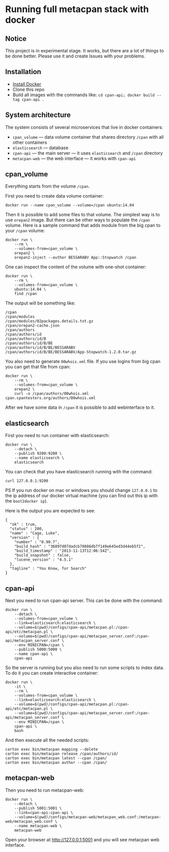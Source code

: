 # Running full metacpan stack with docker

## Notice

This project is in experimental stage. It works, but there are a lot of things
to be done better. Please use it and create Issues with your problems.

## Installation

 * [Install Docker](https://docs.docker.com/installation/)
 * Clone this repo
 * Build all images with the commands like:
   `cd cpan-api; docker build --tag cpan-api .`

## System architecture

The system consists of several microservices that live in docker containers:

 * `cpan_volume` — data volume container that shares directory `/cpan` with
   all other containers
 * `elasticsearch` — database
 * `cpan-api` — the main server — it uses `elasticsearch` and `/cpan`
    directory
 * `metacpan-web` — the web interface — it works with `cpan-api`

## cpan_volume

Everything starts from the volume `/cpan`.

First you need to create data volume container:

    docker run --name cpan_volume --volume=/cpan ubuntu:14.04

Then it is possible to add some files to that volume. The simplest way is to
use `orepan2` image. But there can be other ways to populate the `/cpan`
volume. Here is a sample command that adds module from the big cpan to your
`/cpan` volume:

    docker run \
        --rm \
        --volumes-from=cpan_volume \
        orepan2 \
        orepan2-inject --author BESSARABV App::Stopwatch /cpan

One can inspect the content of the volume with one-shot container:

    docker run \
        --rm \
        --volumes-from=cpan_volume \
        ubuntu:14.04 \
        find /cpan

The output will be something like:

    /cpan
    /cpan/modules
    /cpan/modules/02packages.details.txt.gz
    /cpan/orepan2-cache.json
    /cpan/authors
    /cpan/authors/id
    /cpan/authors/id/B
    /cpan/authors/id/B/BE
    /cpan/authors/id/B/BE/BESSARABV
    /cpan/authors/id/B/BE/BESSARABV/App-Stopwatch-1.2.0.tar.gz

You also need to generate `00whois.xml` file. If you use logins from big cpan
you can get that file from cpan:

    docker run \
        --rm \
        --volumes-from=cpan_volume \
        orepan2 \
        curl -o /cpan/authors/00whois.xml cpan.cpantesters.org/authors/00whois.xml

After we have some data in `/cpan` it is possible to add webinterface to it.

## elasticsearch

First you need to run container with elasticsearch:

    docker run \
        --detach \
        --publish 9200:9200 \
        --name elasticsearch \
        elasticsearch

You can check that you have elasticsearch running with the command:

    curl 127.0.0.1:9200

PS If you run docker on mac or windows you should change `127.0.0.1` to the ip
address of our docker virtual machine (you can find out this ip with the
`boot2docker ip`).

Here is the output you are expected to see:

    {
      "ok" : true,
      "status" : 200,
      "name" : "Cage, Luke",
      "version" : {
        "number" : "0.90.7",
        "build_hash" : "36897d07dadcb70886db7f149e645ed3d44eb5f2",
        "build_timestamp" : "2013-11-13T12:06:54Z",
        "build_snapshot" : false,
        "lucene_version" : "4.5.1"
      },
      "tagline" : "You Know, for Search"
    }

## cpan-api

Next you need to run cpan-api server. This can be done with the command:

    docker run \
        --detach \
        --volumes-from=cpan_volume \
        --link=elasticsearch:elasticsearch \
        --volume=$(pwd)/configs/cpan-api/metacpan.pl:/cpan-api/etc/metacpan.pl \
        --volume=$(pwd)/configs/cpan-api/metacpan_server.conf:/cpan-api/metacpan_server.conf \
        --env MINICPAN=/cpan \
        --publish 5000:5000 \
        --name cpan-api \
        cpan-api

So the server is running but you also need to run some scripts to index data.
To do it you can create interactive container:

    docker run \
        -it \
        --rm \
        --volumes-from=cpan_volume \
        --link=elasticsearch:elasticsearch \
        --volume=$(pwd)/configs/cpan-api/metacpan.pl:/cpan-api/etc/metacpan.pl \
        --volume=$(pwd)/configs/cpan-api/metacpan_server.conf:/cpan-api/metacpan_server.conf \
        --env MINICPAN=/cpan \
        cpan-api \
        bash

And then execute all the needed scripts:

    carton exec bin/metacpan mapping --delete
    carton exec bin/metacpan release /cpan/authors/id/
    carton exec bin/metacpan latest --cpan /cpan/
    carton exec bin/metacpan author --cpan /cpan/

## metacpan-web

Then you need to run metacpan-web:

    docker run \
        --detach \
        --publish 5001:5001 \
        --link=cpan-api:cpan-api \
        --volume=$(pwd)/configs/metacpan-web/metacpan_web.conf:/metacpan-web/metacpan_web.conf \
        --name metacpan-web \
        metacpan-web

Open your browser at http://127.0.0.1:5001 and you will see metacpan web
interface.
